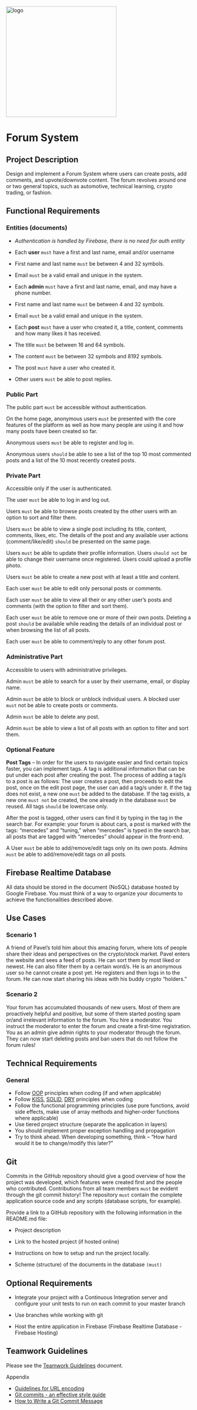 <img src="https://webassets.telerikacademy.com/images/default-source/logos/telerik-academy.svg" alt="logo" width="300px" style="margin-top: 20px;"/>

# Forum System

## Project Description

Design and implement a Forum System where users can create posts, add comments, and upvote/downvote content. The forum revolves around one or two general topics, such as automotive, technical learning, crypto trading, or fashion.

## Functional Requirements

### Entities (documents)

- *Authentication is handled by Firebase, there is no need for auth entity*

- Each **user** `must` have a first and last name, email and/or username

- First name and last name `must` be between 4 and 32 symbols.

- Email `must` be a valid email and unique in the system.

- Each **admin** `must` have a first and last name, email, and may have a phone number.

- First name and last name `must` be between 4 and 32 symbols.

- Email `must` be a valid email and unique in the system.

- Each **post** `must` have a user who created it, a title, content, comments and how many likes it has received.

- The title `must` be between 16 and 64 symbols.

- The content `must` be between 32 symbols and 8192 symbols.

- The post `must` have a user who created it.

- Other users `must` be able to post replies.


### Public Part

The public part `must` be accessible without authentication.

On the home page, anonymous users `must` be presented with the core features of the platform as well as how many people are using it and how many posts have been created so far.

Anonymous users `must` be able to register and log in.

Anonymous users `should` be able to see a list of the top 10 most commented posts and a list of the 10 most recently created posts.

### Private Part

Accessible only if the user is authenticated.

The user `must` be able to log in and log out.

Users `must` be able to browse posts created by the other users with an option to sort and filter them.

Users `must` be able to view a single post including its title, content, comments, likes, etc. The details of the post and any available user actions (comment/like/edit) `should` be presented on the same page.

Users `must` be able to update their profile information. Users `should not` be able to change their username once registered. Users could upload a profile photo.

Users `must` be able to create a new post with at least a title and content.

Each user `must` be able to edit only personal posts or comments.

Each user `must` be able to view all their or any other user’s posts and comments (with the option to filter and sort them).

Each user `must` be able to remove one or more of their own posts. Deleting a post `should` be available while reading the details of an individual post or when browsing the list of all posts.

Each user `must` be able to comment/reply to any other forum post.

### Administrative Part

Accessible to users with administrative privileges.

Admin `must` be able to search for a user by their username, email, or display name.

Admin `must` be able to block or unblock individual users. A blocked user `must` not be able to create posts or comments.

Admin `must` be able to delete any post.

Admin `must` be able to view a list of all posts with an option to filter and sort them.

### Optional Feature

**Post Tags** – In order for the users to navigate easier and find certain topics faster, you can implement tags. A tag is additional information that can be put under each post after creating the post. The process of adding a tag/s to a post is as follows: The user creates a post, then proceeds to edit the post, once on the edit post page, the user can add a tag/s under it. If the tag does not exist, a new one `must` be added to the database. If the tag exists, a new one `must not` be created, the one already in the database `must` be reused. All tags `should` be lowercase only.

After the post is tagged, other users can find it by typing in the tag in the search bar. For example: your forum is about cars, a post is marked with the tags: “mercedes” and “tuning,” when “mercedes” is typed in the search bar, all posts that are tagged with “mercedes” should appear in the front-end.

A User `must` be able to add/remove/edit tags only on its own posts. Admins `must` be able to add/remove/edit tags on all posts.

## Firebase Realtime Database

All data should be stored in the document (NoSQL) database hosted by Google Firebase. You must think of a way to organize your documents to achieve the functionalities described above.

## Use Cases

### Scenario 1

A friend of Pavel’s told him about this amazing forum, where lots of people share their ideas and perspectives on the crypto/stock market. Pavel enters the website and sees a feed of posts. He can sort them by most liked or newest. He can also filter them by a certain word/s. He is an anonymous user so he cannot create a post yet. He registers and then logs in to the forum. He can now start sharing his ideas with his buddy crypto “holders.”

### Scenario 2

Your forum has accumulated thousands of new users. Most of them are proactively helpful and positive, but some of them started posting spam or/and irrelevant information to the forum. You hire a moderator. You instruct the moderator to enter the forum and create a first-time registration. You as an admin give admin rights to your moderator through the forum. They can now start deleting posts and ban users that do not follow the forum rules!

## Technical Requirements

### General
 
- Follow [OOP](https://en.wikipedia.org/wiki/Object-oriented_programming) principles when coding (if and when applicable)
- Follow [KISS](https://en.wikipedia.org/wiki/KISS_principle), [SOLID](https://en.wikipedia.org/wiki/SOLID), [DRY](https://en.wikipedia.org/wiki/Don%27t_repeat_yourself) principles when coding
- Follow the functional programming principles (use pure functions, avoid side effects, make use of array methods and higher-order functions where applicable)
- Use tiered project structure (separate the application in layers)
- You should implement proper exception handling and propagation
- Try to think ahead. When developing something, think – “How hard would it be to change/modify this later?”

## Git

Commits in the GitHub repository should give a good overview of how the project was developed, which features were created first and the people who contributed. Contributions from all team members `must` be evident through the git commit history! The repository `must` contain the complete application source code and any scripts (database scripts, for example).

Provide a link to a GitHub repository with the following information in the README.md file:

- Project description

- Link to the hosted project (if hosted online)

- Instructions on how to setup and run the project locally.

- Scheme (structure) of the documents in the database `(must)`

## Optional Requirements

- Integrate your project with a Continuous Integration server and configure your unit tests to run on each commit to your master branch

- Use branches while working with git

- Host the entire application in Firebase (Firebase Realtime Database - Firebase Hosting)

## Teamwork Guidelines

Please see the [Teamwork Guidelines](https://onedrive.live.com/view?id=B18AB5F27B23E427!35972&resid=B18AB5F27B23E427!35972&authkey=!AFa58WmGXND_13o&wdAccPdf=0&wdEmbedFS=1&wdo=2&cid=b18ab5f27b23e427) document.

Appendix

- [Guidelines for URL encoding](https://www.talisman.org/~erlkonig/misc/lunatech%5Ewhat-every-webdev-must-know-about-url-encoding/)
- [Git commits - an effective style guide](https://dev.to/pavlosisaris/git-commits-an-effective-style-guide-2kkn)
- [How to Write a Git Commit Message](https://cbea.ms/git-commit/)

